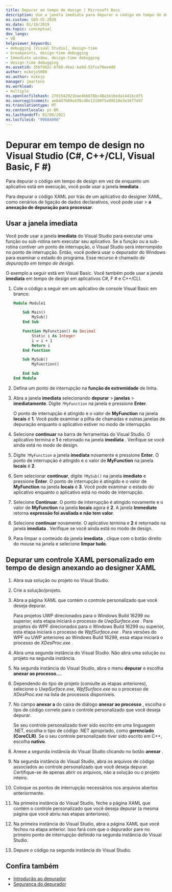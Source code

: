 ```yaml
---
title: Depurar em tempo de design | Microsoft Docs
description: Use a janela imediata para depurar o código em tempo de design, sem executar o aplicativo. Você pode executar uma função e examinar o estado quando um ponto de interrupção é atingido.
ms.custom: SEO-VS-2020
ms.date: 01/10/2019
ms.topic: conceptual
dev_langs:
- VB
helpviewer_keywords:
- debugging [Visual Studio], design-time
- breakpoints, design-time debugging
- Immediate window, design-time debugging
- design-time debugging
ms.assetid: 35bfdd2c-6f60-4be1-ba9d-55fce70ee4d8
author: mikejo5000
ms.author: mikejo
manager: jmartens
ms.workload:
- multiple
ms.openlocfilehash: 2701542921bae4bb878bc48a3e16eda14416cdf5
ms.sourcegitcommit: ae6d47b09a439cd0e13180f5e89510e3e347fd47
ms.translationtype: MT
ms.contentlocale: pt-BR
ms.lasthandoff: 02/08/2021
ms.locfileid: "99884098"
---
```

# <a name="debug-at-design-time-in-visual-studio-c-ccli-visual-basic-f"></a>Depurar em tempo de design no Visual Studio (C#, C++/CLI, Visual Basic, F #)

Para depurar o código em tempo de design em vez de enquanto um aplicativo está em execução, você pode usar a janela **imediata** .

Para depurar o código XAML por trás de um aplicativo do designer XAML, como cenários de ligação de dados declarativos, você pode usar   >  **a anexação de depuração para processar**.

## <a name="use-the-immediate-window"></a>Usar a janela imediata

Você pode usar a janela **imediata** do Visual Studio para executar uma função ou sub-rotina sem executar seu aplicativo. Se a função ou a sub-rotina contiver um ponto de interrupção, o Visual Studio será interrompido no ponto de interrupção. Então, você poderá usar o depurador do Windows para examinar o estado do programa. Esse recurso é chamado *de depuração em tempo de design*.

O exemplo a seguir está em Visual Basic. Você também pode usar a janela **imediata** em tempo de design em aplicativos C#, F # e C++/CLI.

1. Cole o código a seguir em um aplicativo de console Visual Basic em branco:

   ```vb
   Module Module1

       Sub Main()
           MySub()
       End Sub

       Function MyFunction() As Decimal
           Static i As Integer
           i = i + 1
           Return i
       End Function

       Sub MySub()
           MyFunction()

       End Sub
   End Module
   ```

1. Defina um ponto de interrupção na **função de extremidade** de linha.

1. Abra a janela **imediata** selecionando **depurar**  >  **janelas**  >  **imediatamente**. Digite `?MyFunction` na janela e pressione **Enter**.

   O ponto de interrupção é atingido e o valor de **MyFunction** na janela **locais** é **1**. Você pode examinar a pilha de chamadas e outras janelas de depuração enquanto o aplicativo estiver no modo de interrupção.

1. Selecione **continuar** na barra de ferramentas do Visual Studio. O aplicativo termina e **1** é retornado na janela **imediata** . Verifique se você ainda está no modo de design.

1. Digite `?MyFunction` a janela **imediata** novamente e pressione **Enter**. O ponto de interrupção é atingido e o valor de **MyFunction** na janela **locais** é **2**.

1. Sem selecionar **continuar**, digite `?MySub()` na janela **imediato** e pressione **Enter**. O ponto de interrupção é atingido e o valor de **MyFunction** na janela **locais** é **3**. Você pode examinar o estado do aplicativo enquanto o aplicativo está no modo de interrupção.

1. Selecione **Continuar**. O ponto de interrupção é atingido novamente e o valor de **MyFunction** na janela **locais** agora é **2**. A janela **Immediate** retorna **expressão foi avaliada e não tem valor**.

1. Selecione **continuar** novamente. O aplicativo termina e **2** é retornado na janela **imediata** . Verifique se você ainda está no modo de design.

1. Para limpar o conteúdo da janela **imediata** , clique com o botão direito do mouse na janela e selecione **limpar tudo**.

## <a name="debug-a-custom-xaml-control-at-design-time-by-attaching-to-xaml-designer"></a>Depurar um controle XAML personalizado em tempo de design anexando ao designer XAML

1. Abra sua solução ou projeto no Visual Studio.

1. Crie a solução/projeto.

1. Abra a página XAML que contém o controle personalizado que você deseja depurar.

   Para projetos UWP direcionados para o Windows Build 16299 ou superior, esta etapa iniciará o processo de *UwpSurface.exe* . Para projetos do WPF direcionados para o Windows Build 16299 ou superior, esta etapa iniciará o processo de *WpfSurface.exe* . Para versões do WPF ou UWP anteriores ao Windows Build 16299, essa etapa iniciará o processo de *XDesProc.exe* . 

1. Abra uma segunda instância do Visual Studio. Não abra uma solução ou projeto na segunda instância.

1. Na segunda instância do Visual Studio, abra o menu **depurar** e escolha **anexar ao processo...**.

1. Dependendo do tipo de projeto (consulte as etapas anteriores), selecione o *UwpSurface.exe*, *WpfSurface.exe* ou o processo de *XDesProc.exe* na lista de processos disponíveis.

1. No campo **anexar a** do caixa de diálogo **anexar ao processo** , escolha o tipo de código correto para o controle personalizado que você deseja depurar.

   Se seu controle personalizado tiver sido escrito em uma linguagem .NET, escolha o tipo de código .NET apropriado, como **gerenciado (CoreCLR)**. Se o seu controle personalizado tiver sido escrito em C++, escolha **nativo**.

1. Anexe a segunda instância do Visual Studio clicando no botão **anexar** .

1. Na segunda instância do Visual Studio, abra os arquivos de código associados ao controle personalizado que você deseja depurar. Certifique-se de apenas abrir os arquivos, não a solução ou o projeto inteiro.

1. Coloque os pontos de interrupção necessários nos arquivos abertos anteriormente.

1. Na primeira instância do Visual Studio, feche a página XAML que contém o controle personalizado que você deseja depurar (a mesma página que você abriu nas etapas anteriores).

1. Na primeira instância do Visual Studio, abra a página XAML que você fechou na etapa anterior. Isso fará com que o depurador pare no primeiro ponto de interrupção definido na segunda instância do Visual Studio.

1. Depure o código na segunda instância do Visual Studio.

## <a name="see-also"></a>Confira também
- [Introdução ao depurador](../debugger/debugger-feature-tour.md)
- [Segurança do depurador](../debugger/debugger-security.md)